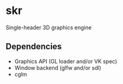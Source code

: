 # skr

Single-header 3D graphics engine

## Dependencies

- Graphics API (GL loader and/or VK spec)
- Window backend (glfw and/or sdl)
- cglm
